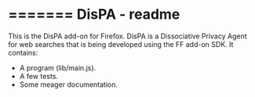 =======
DisPA - readme
======
This is the DisPA add-on for Firefox. DisPA is a Dissociative Privacy Agent for web searches that is being 
developed using the FF add-on SDK.
It contains:

* A program (lib/main.js).
* A few tests.
* Some meager documentation.
